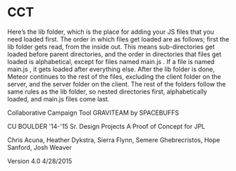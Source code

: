 # CCT

Here’s the lib folder, which is the place for adding your JS files that you need loaded first. The order in which files get loaded are as follows; 
first the lib folder gets read, from the inside out. This means sub-directories get loaded before parent directories, and the order in directories that 
files get loaded is alphabetical, except for files named main.js . If a file is named main.js , it gets loaded after everything else. 
After the lib folder is done, Meteor continues to the rest of the files, excluding the client folder on the server, and the server folder on the client. 
The rest of the folders follow the same rules as the lib folder, so nested directories first, alphabetically loaded, and main.js files come last.

Collaborative Campaign Tool
GRAVITEAM by SPACEBUFFS

CU BOULDER '14-'15 Sr. Design Projects
A Proof of Concept for JPL

Chris Acuna, Heather Dykstra, Sierra Flynn, Semere Ghebrecristos, Hope Sanford, Josh Weaver

Version 4.0
4/28/2015

